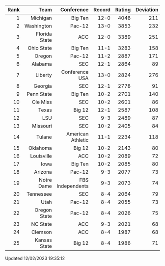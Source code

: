 | Rank  | Team                 | Conference           | Record   | Rating | Deviation |
| ---:  | ---:                 | ---:                 | ---:     | ---:   | ---:      |
| 1     | Michigan             | Big Ten              | 12-0     | 4046   | 211       |
| 2     | Washington           | Pac-12               | 13-0     | 3853   | 232       |
| 3     | Florida State        | ACC                  | 12-0     | 3389   | 251       |
| 4     | Ohio State           | Big Ten              | 11-1     | 3283   | 158       |
| 5     | Oregon               | Pac-12               | 11-2     | 2887   | 171       |
| 6     | Alabama              | SEC                  | 12-1     | 2864   | 89        |
| 7     | Liberty              | Conference USA       | 13-0     | 2824   | 276       |
| 8     | Georgia              | SEC                  | 12-1     | 2778   | 91        |
| 9     | Penn State           | Big Ten              | 10-2     | 2701   | 140       |
| 10    | Ole Miss             | SEC                  | 10-2     | 2601   | 86        |
| 11    | Texas                | Big 12               | 12-1     | 2587   | 108       |
| 12    | LSU                  | SEC                  | 9-3      | 2489   | 87        |
| 13    | Missouri             | SEC                  | 10-2     | 2405   | 84        |
| 14    | Tulane               | American Athletic    | 11-1     | 2234   | 118       |
| 15    | Oklahoma             | Big 12               | 10-2     | 2143   | 80        |
| 16    | Louisville           | ACC                  | 10-2     | 2089   | 72        |
| 17    | Iowa                 | Big Ten              | 10-2     | 2085   | 80        |
| 18    | Arizona              | Pac-12               | 9-3      | 2077   | 73        |
| 19    | Notre Dame           | FBS Independents     | 9-3      | 2073   | 74        |
| 20    | Tennessee            | SEC                  | 8-4      | 2064   | 79        |
| 21    | Utah                 | Pac-12               | 8-4      | 2055   | 73        |
| 22    | Oregon State         | Pac-12               | 8-4      | 2026   | 75        |
| 23    | NC State             | ACC                  | 9-3      | 2021   | 68        |
| 24    | Clemson              | ACC                  | 8-4      | 1987   | 68        |
| 25    | Kansas State         | Big 12               | 8-4      | 1986   | 71        |

Updated 12/02/2023 19:35:12
